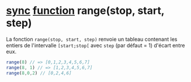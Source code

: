 # [sync](../) [function](../../) range(stop, start, step)

La fonction `range(stop, start, step)` renvoie un tableau contenant les entiers de l'intervalle `[start;stop[` avec `step` (par défaut = 1) d'écart entre eux.

```js
range(8) // => [0,1,2,3,4,5,6,7]
range(8, 1) // => [1,2,3,4,5,6,7]
range(8,0,2) // [0,2,4,6]
```
